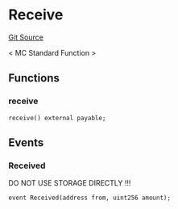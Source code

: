 # Receive
[Git Source](https://github.com/metacontract/mc/blob/df7a49283d8212c99bebd64a186325e91d34c075/resources/devkit/api-reference/Flattened.sol)

< MC Standard Function >


## Functions
### receive


```solidity
receive() external payable;
```

## Events
### Received
DO NOT USE STORAGE DIRECTLY !!!


```solidity
event Received(address from, uint256 amount);
```

